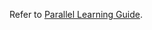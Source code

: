 Refer to [Parallel Learning Guide](https://github.com/Microsoft/LightGBM/wiki/Parallel-Learning-Guide).
